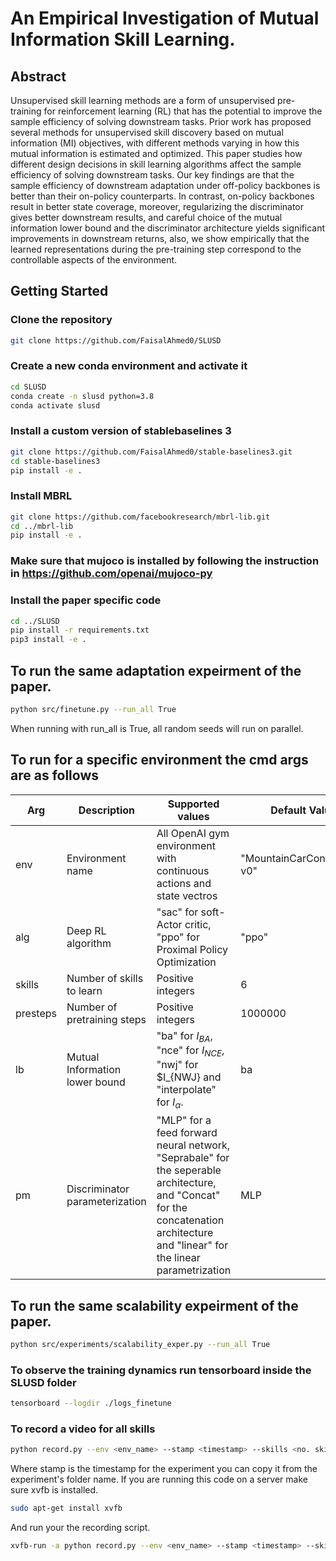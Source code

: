 # An Empirical Investigation of Mutual Information Skill Learning.
## Abstract
Unsupervised skill learning methods are a form of unsupervised pre-training for reinforcement learning (RL) that has the potential to improve the sample efficiency of solving downstream tasks. Prior work has proposed several methods for unsupervised skill discovery based on mutual information (MI) objectives, with different methods varying in how this mutual information is estimated and optimized. This paper studies how different design decisions in skill learning algorithms affect the sample efficiency of solving downstream tasks. Our key findings are that the sample efficiency of downstream adaptation under off-policy backbones is better than their on-policy counterparts. In contrast, on-policy backbones result in better state coverage, moreover, regularizing the discriminator gives better downstream results, and careful choice of the mutual information lower bound and the discriminator architecture yields significant improvements in downstream returns, also, we show empirically that the learned representations during the pre-training step correspond to the controllable aspects of the environment.

## Getting Started
### Clone the repository

```bash
git clone https://github.com/FaisalAhmed0/SLUSD
```

### Create a new conda environment and activate it

```bash
cd SLUSD
conda create -n slusd python=3.8
conda activate slusd
```

### Install a custom version of stablebaselines 3
```bash
git clone https://github.com/FaisalAhmed0/stable-baselines3.git
cd stable-baselines3
pip install -e .
```
### Install MBRL 
```bash
git clone https://github.com/facebookresearch/mbrl-lib.git
cd ../mbrl-lib
pip install -e .
```
### Make sure that mujoco is installed by following the instruction in https://github.com/openai/mujoco-py


### Install the paper specific code
```bash
cd ../SLUSD
pip install -r requirements.txt
pip3 install -e .
```

## To run the same adaptation expeirment of the paper.
```bash
python src/finetune.py --run_all True
```
When running with run_all is True, all random seeds will run on parallel.


## To run for a specific environment the cmd args are as follows
|Arg|Description|Supported values|Default Value
|--|-----|------|----|
|env|Environment name|All OpenAI gym environment with continuous actions and state vectros|"MountainCarContinuous-v0"|
alg|Deep RL algorithm|"sac" for soft-Actor critic, "ppo" for Proximal Policy Optimization|"ppo"|
skills| Number of skills to  learn|  Positive integers|6|
presteps| Number of pretraining steps | Positive integers|1000000
lb | Mutual Information lower bound|"ba" for $I_{BA}$, "nce" for $I_{NCE}$, "nwj" for $I_{NWJ} and "interpolate" for $I_{\alpha}$. | ba
pm | Discriminator parameterization |  "MLP" for a feed forward neural network, "Seprabale" for the seperable architecture, and "Concat" for the concatenation architecture and "linear" for the linear parametrization| MLP

## To run the same scalability expeirment of the paper.
```bash
python src/experiments/scalability_exper.py --run_all True
```


### To observe the training dynamics run tensorboard inside the SLUSD folder
```bash
tensorboard --logdir ./logs_finetune
```

### To record a video for all skills
```bash
python record.py --env <env_name> --stamp <timestamp> --skills <no. skills> --cls <pm> --lb <mi lower bound>
```
Where stamp is the timestamp for the experiment you can copy it from the experiment's folder name.
If you are running this code on a server make sure xvfb is installed.
```bash
sudo apt-get install xvfb
```
And run your the recording script.
```bash
xvfb-run -a python record.py --env <env_name> --stamp <timestamp> --skills <no. skills> --cls <pm> --lb <mi lower bound>
```



